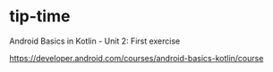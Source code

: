 # tip-time
Android Basics in Kotlin - Unit 2: First exercise

https://developer.android.com/courses/android-basics-kotlin/course
